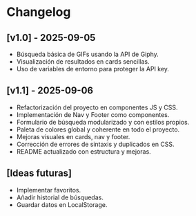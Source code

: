 # Changelog

## [v1.0] - 2025-09-05

- Búsqueda básica de GIFs usando la API de Giphy.
- Visualización de resultados en cards sencillas.
- Uso de variables de entorno para proteger la API key.

## [v1.1] - 2025-09-06

- Refactorización del proyecto en componentes JS y CSS.
- Implementación de Nav y Footer como componentes.
- Formulario de búsqueda modularizado y con estilos propios.
- Paleta de colores global y coherente en todo el proyecto.
- Mejoras visuales en cards, nav y footer.
- Corrección de errores de sintaxis y duplicados en CSS.
- README actualizado con estructura y mejoras.

## [Ideas futuras]

- Implementar favoritos.
- Añadir historial de búsquedas.
- Guardar datos en LocalStorage.
